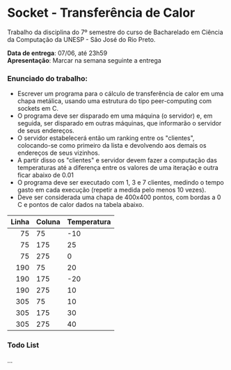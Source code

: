 # Socket - Transferência de Calor
Trabalho da disciplina do 7º semestre do curso de Bacharelado em Ciência da Computação da UNESP - São José do Rio Preto.

**Data de entrega**:  07/06, até 23h59<br/>
**Apresentação**: Marcar na semana seguinte a entrega

### Enunciado do trabalho:
* Escrever um programa para o cálculo de transferência de calor em uma chapa metálica, usando uma estrutura do tipo peer-computing com sockets em C.  
* O programa deve ser disparado em uma máquina (o servidor) e, em seguida, ser disparado em outras máquinas, que informarão o servidor de seus endereços. 
* O servidor estabelecerá então um ranking entre os "clientes", colocando-se como primeiro da lista e devolvendo aos demais os endereços de seus vizinhos.  
* A partir disso os "clientes" e servidor devem fazer a computação das temperaturas até a diferença entre os valores de uma iteração e outra ficar abaixo de 0.01  
* O programa deve ser executado com 1, 3 e 7 clientes, medindo o tempo gasto em cada execução (repetir a medida pelo menos 10 vezes).
* Deve ser considerada uma chapa de 400x400 pontos, com bordas a 0 C e pontos de calor dados na tabela abaixo. 

<center>

| Linha 	| Coluna 	| Temperatura 	|
|------:	|--------	|-------------	|
| 75    	| 75     	| -10         	|
| 75    	| 175    	| 25          	|
| 75    	| 275    	| 0           	|
| 190   	| 75     	| 20          	|
| 190   	| 175    	| -20         	|
| 190   	| 275    	| 10          	|
| 305   	| 75     	| 10          	|
| 305   	| 175    	| 30          	|
| 305   	| 275    	| 40          	|
</center>

### Todo List
...


